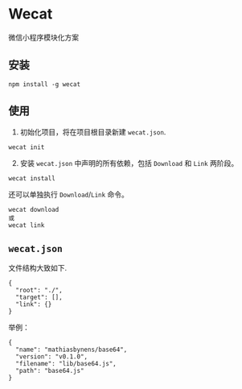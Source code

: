 # Wecat
微信小程序模块化方案

## 安装
```
npm install -g wecat
```

## 使用
1. 初始化项目，将在项目根目录新建 `wecat.json`.
```
wecat init
```
2. 安装 `wecat.json` 中声明的所有依赖，包括 `Download` 和 `Link` 两阶段。
```
wecat install
```
还可以单独执行 `Download`/`Link` 命令。
```
wecat download
或
wecat link
```

## `wecat.json`
文件结构大致如下.
```
{
  "root": "./",
  "target": [],
  "link": {}
}
```

举例：
```
{
  "name": "mathiasbynens/base64",
  "version": "v0.1.0",
  "filename": "lib/base64.js",
  "path": "base64.js" 
}
```

